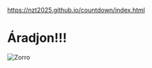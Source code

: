 https://nzt2025.github.io/countdown/index.html

<h1>Áradjon!!!</h1>

![Zorro](https://nzt2025.github.io/countdown/zorro.png)
